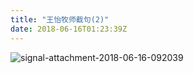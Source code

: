 ```yaml
---
title: "王怡牧师截句(2)"
date: 2018-06-16T01:23:39Z
---
```


![signal-attachment-2018-06-16-092039](https://user-images.githubusercontent.com/37917810/41494544-ec13734a-7146-11e8-9f04-b1240b21dfbd.jpeg)
